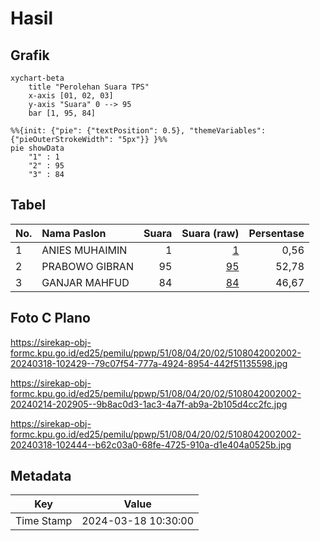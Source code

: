 # Hasil

## Grafik

```mermaid
xychart-beta
    title "Perolehan Suara TPS"
    x-axis [01, 02, 03]
    y-axis "Suara" 0 --> 95
    bar [1, 95, 84]
```

```mermaid
%%{init: {"pie": {"textPosition": 0.5}, "themeVariables": {"pieOuterStrokeWidth": "5px"}} }%%
pie showData
    "1" : 1
    "2" : 95
    "3" : 84
```

## Tabel

| No. | Nama Paslon    | Suara | Suara (raw) | Persentase |
|:--- |:-------------- | -----:| -----------:| ----------:|
| 1   | ANIES MUHAIMIN | 1     | [1][p-1]    | 0,56       |
| 2   | PRABOWO GIBRAN | 95    | [95][p-2]   | 52,78      |
| 3   | GANJAR MAHFUD  | 84    | [84][p-3]   | 46,67      |


[p-1]: https://github.com/gigit-pemilu/pemilu-2024-51-bali/blob/main/pilpres/hitung-suara/sub/51-bali/sub/08-buleleng/sub/04-banjar/sub/2002-tirtasari/sub/002-tps/sub/paslon-1.txt
[p-2]: https://github.com/gigit-pemilu/pemilu-2024-51-bali/blob/main/pilpres/hitung-suara/sub/51-bali/sub/08-buleleng/sub/04-banjar/sub/2002-tirtasari/sub/002-tps/sub/paslon-2.txt
[p-3]: https://github.com/gigit-pemilu/pemilu-2024-51-bali/blob/main/pilpres/hitung-suara/sub/51-bali/sub/08-buleleng/sub/04-banjar/sub/2002-tirtasari/sub/002-tps/sub/paslon-3.txt

## Foto C Plano

https://sirekap-obj-formc.kpu.go.id/ed25/pemilu/ppwp/51/08/04/20/02/5108042002002-20240318-102429--79c07f54-777a-4924-8954-442f51135598.jpg

https://sirekap-obj-formc.kpu.go.id/ed25/pemilu/ppwp/51/08/04/20/02/5108042002002-20240214-202905--9b8ac0d3-1ac3-4a7f-ab9a-2b105d4cc2fc.jpg

https://sirekap-obj-formc.kpu.go.id/ed25/pemilu/ppwp/51/08/04/20/02/5108042002002-20240318-102444--b62c03a0-68fe-4725-910a-d1e404a0525b.jpg


## Metadata

| Key        | Value               |
| ---------- | ------------------- |
| Time Stamp | 2024-03-18 10:30:00 |



